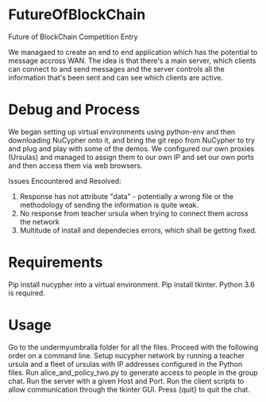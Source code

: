 # FutureOfBlockChain
Future of BlockChain Competition Entry

We managaed to create an end to end application which has the potential to message accross WAN. The idea is that there's a main server, which clients can connect to and send messages and the server controls all the information that's been sent and can see which clients are active. 

# Debug and Process
We began setting up virtual environments using python-env and then downloading NuCypher onto it, and bring the git repo from NuCypher to try and plug and play with some of the demos. We configured our own proxies (Ursulas) and managed to assign them to our own IP and set our own ports and then access them via web browsers.

Issues Encountered and Resolved:

1) Response has not attribute "data" - potentially a wrong file or the methodology of sending the information is quite weak.
2) No response from teacher ursula when trying to connect them across the network
3) Multitude of install and dependecies errors, which shall be getting fixed.

# Requirements

Pip install nucypher into a virtual environment.
Pip install tkinter.
Python 3.6 is required. 

# Usage
Go to the undermyumbralla folder for all the files. Proceed with the following order on a command line.
Setup nucypher network by running a teacher ursula and a fleet of ursulas with IP addresses configured in the Python files. Run alice_and_policy_two.py to generate access to people in the group chat. Run the server with a given Host and Port. Run the client scripts to allow communication through the tkinter GUI. Press {quit} to quit the chat. 
